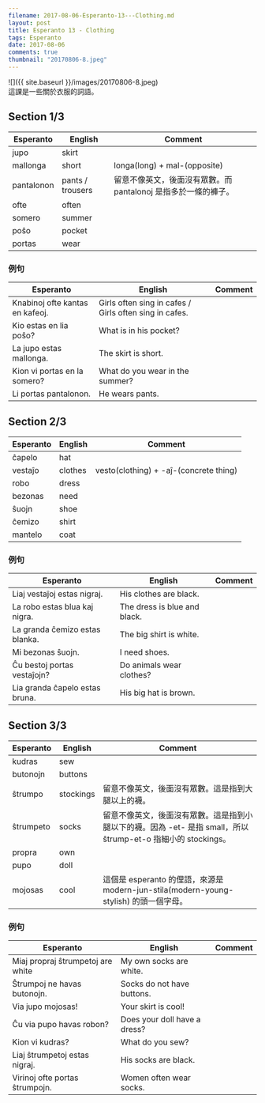 ```yaml
---
filename: 2017-08-06-Esperanto-13---Clothing.md
layout: post
title: Esperanto 13 - Clothing
tags: Esperanto
date: 2017-08-06
comments: true
thumbnail: "20170806-8.jpeg"
---
```


![]({{ site.baseurl }}/images/20170806-8.jpeg)  
這課是一些關於衣服的詞語。

## Section 1/3

|Esperanto|English|Comment|
|---|---|---|
|jupo|skirt||
|mallonga|short|longa(long) + mal-(opposite)|
|pantalonon|pants / trousers|留意不像英文，後面沒有眾數。而 pantalonoj 是指多於一條的褲子。|
|ofte|often||
|somero|summer||
|poŝo|pocket||
|portas|wear||

### 例句

|Esperanto|English|Comment|
|---|---|---|
|Knabinoj ofte kantas en kafeoj.|Girls often sing in cafes / Girls often sing in cafes.||
|Kio estas en lia poŝo?|What is in his pocket?||
|La jupo estas mallonga.|The skirt is short.||
|Kion vi portas en la somero?|What do you wear in the summer?||
|Li portas pantalonon.|He wears pants.||

## Section 2/3

|Esperanto|English|Comment|
|---|---|---|
|ĉapelo|hat||
|vestaĵo|clothes|vesto(clothing) + -aĵ-(concrete thing)|
|robo|dress||
|bezonas|need||
|ŝuojn|shoe||
|ĉemizo|shirt||
|mantelo|coat||

### 例句

|Esperanto|English|Comment|
|---|---|---|
|Liaj vestaĵoj estas nigraj.|His clothes are black.||
|La robo estas blua kaj nigra.|The dress is blue and black.||
|La granda ĉemizo estas blanka.|The big shirt is white.||
|Mi bezonas ŝuojn.|I need shoes.||
|Ĉu bestoj portas vestaĵojn?|Do animals wear clothes?||
|Lia granda ĉapelo estas bruna.|His big hat is brown.||

## Section 3/3

|Esperanto|English|Comment|
|---|---|---|
|kudras|sew||
|butonojn|buttons||
|ŝtrumpo|stockings|留意不像英文，後面沒有眾數。這是指到大腿以上的襪。|
|ŝtrumpeto|socks|留意不像英文，後面沒有眾數。這是指到小腿以下的襪。因為 -et- 是指 small，所以 ŝtrump-et-o 指細小的 stockings。|
|propra|own||
|pupo|doll||
|mojosas|cool|這個是 esperanto 的俚語，來源是 modern-jun-stila(modern-young-stylish) 的頭一個字母。|

### 例句

|Esperanto|English|Comment|
|---|---|---|
|Miaj propraj ŝtrumpetoj are white|My own socks are white.||
|Ŝtrumpoj ne havas butonojn.|Socks do not have buttons.||
|Via jupo mojosas!|Your skirt is cool!||
|Ĉu via pupo havas robon?|Does your doll have a dress?||
|Kion vi kudras?|What do you sew?||
|Liaj ŝtrumpetoj estas nigraj.|His socks are black.||
|Virinoj ofte portas ŝtrumpojn.|Women often wear socks.||
